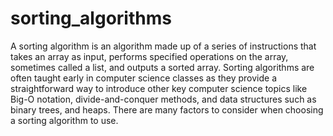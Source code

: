 # sorting_algorithms
A sorting algorithm is an algorithm made up of a series of instructions that takes an array as input, performs specified operations on the array, sometimes called a list, and outputs a sorted array. Sorting algorithms are often taught early in computer science classes as they provide a straightforward way to introduce other key computer science topics like Big-O notation, divide-and-conquer methods, and data structures such as binary trees, and heaps. There are many factors to consider when choosing a sorting algorithm to use.
